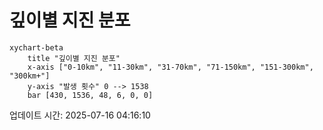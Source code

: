 # 깊이별 지진 분포

```mermaid
xychart-beta
    title "깊이별 지진 분포"
    x-axis ["0-10km", "11-30km", "31-70km", "71-150km", "151-300km", "300km+"]
    y-axis "발생 횟수" 0 --> 1538
    bar [430, 1536, 48, 6, 0, 0]
```

업데이트 시간: 2025-07-16 04:16:10
